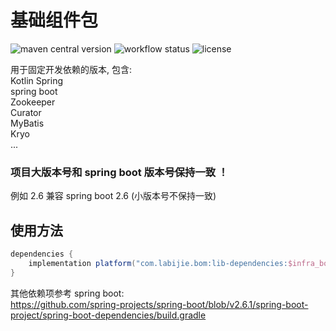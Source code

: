 # 基础组件包

![maven central version](https://img.shields.io/maven-central/v/com.labijie.bom/lib-dependencies?logo=java)
![workflow status](https://img.shields.io/github/actions/workflow/status/hongque-pro/infra-bom/build.yml?branch=main)
![license](https://img.shields.io/github/license/hongque-pro/infra-bom?style=flat-square)

用于固定开发依赖的版本, 包含:   
Kotlin
Spring    
spring boot    
Zookeeper    
Curator    
MyBatis    
Kryo    
...

### 项目大版本号和 spring boot 版本号保持一致 ！
例如 2.6 兼容 spring boot 2.6 (小版本号不保持一致)

## 使用方法
```groovy
dependencies {
    implementation platform("com.labijie.bom:lib-dependencies:$infra_bom_version")
}
```


其他依赖项参考 spring boot:   
https://github.com/spring-projects/spring-boot/blob/v2.6.1/spring-boot-project/spring-boot-dependencies/build.gradle   


